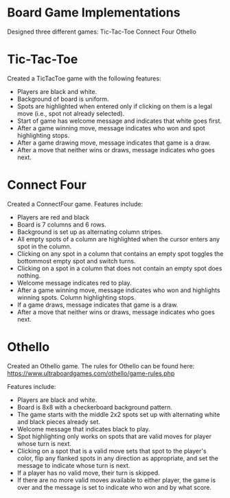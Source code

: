 # Board Game Implementations

Designed three different games:
Tic-Tac-Toe
Connect Four
Othello

# Tic-Tac-Toe

Created a TicTacToe game with the following features:

* Players are black and white.
* Background of board is uniform.
* Spots are highlighted when entered only if clicking on them is a legal move (i.e., spot not already selected).
* Start of game has welcome message and indicates that white goes first.
* After a game winning move, message indicates who won and spot highlighting stops.
* After a game drawing move, message indicates that game is a draw.
* After a move that neither wins or draws, message indicates who goes next.

# Connect Four

Created a ConnectFour game. Features include:

* Players are red and black
* Board is 7 columns and 6 rows.
* Background is set up as alternating column stripes.
* All empty spots of a column are highlighted when the cursor enters any spot in the column.
* Clicking on any spot in a column that contains an empty spot toggles the bottommost empty spot and switch turns.
* Clicking on a spot in a column that does not contain an empty spot does nothing.
* Welcome message indicates red to play.
* After a game winning move, message indicates who won and highlights winning spots. Column highlighting stops.
* If a game draws, message indicates that game is a draw.
* After a move that neither wins or draws, message indicates who goes next.

# Othello

Created an Othello game. The rules for Othello can be found here: https://www.ultraboardgames.com/othello/game-rules.php

Features include:
* Players are black and white.
* Board is 8x8 with a checkerboard background pattern.
* The game starts with the middle 2x2 spots set up with alternating white and black pieces already set.
* Welcome message that indicates black to play.
* Spot highlighting only works on spots that are valid moves for player whose turn is next.
* Clicking on a spot that is a valid move sets that spot to the player's color, flip any flanked spots in any direction as appropriate, and set the message to indicate whose turn is next.
* If a player has no valid move, their turn is skipped.
* If there are no more valid moves available to either player, the game is over and the message is set to indicate who won and by what score.


